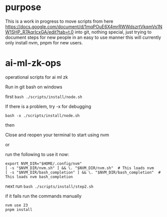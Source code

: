 
# purpose

This is a work in progress to move scripts from here https://docs.google.com/document/d/1mqPOuE6X4mrRWWdszrtVkqmVs1NW1SHP_R7AqrIcxGA/edit?tab=t.0
into git, nothing special, just trying to document steps for new people in an easy to use manner
this will currently only install nvm, pnpm for new users.

# ai-ml-zk-ops
operational scripts for ai ml zk 

Run in git bash on windows

first
`bash ./scripts/install/node.sh `

If there is a problem, try -x for debugging

`bash -x ./scripts/install/node.sh `

then

Close and reopen your terminal to start using nvm 

or 

run the following to use it now:

```
export NVM_DIR="$HOME/.config/nvm"
[ -s "$NVM_DIR/nvm.sh" ] && \. "$NVM_DIR/nvm.sh"  # This loads nvm
[ -s "$NVM_DIR/bash_completion" ] && \. "$NVM_DIR/bash_completion"  # This loads nvm bash_completion
```

next run
`bash ./scripts/install/step2.sh `

if it fails run the commands manually 
```
nvm use 23
pnpm install
```
